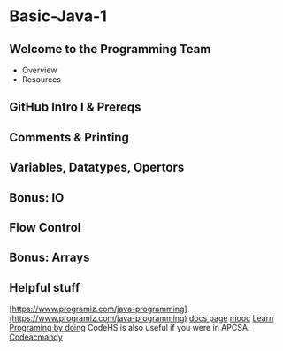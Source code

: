 # Basic-Java-1

## Welcome to the Programming Team

 - Overview
 - Resources

## GitHub Intro I & Prereqs

## Comments & Printing

## Variables, Datatypes, Opertors

## Bonus: IO

## Flow Control

## Bonus: Arrays

## Helpful stuff

[https://www.programiz.com/java-programming](https://www.programiz.com/java-programming)
[docs page](https://frc6506.github.io/docs/)
[mooc](https://java-programming.mooc.fi/)
[Learn Programing by doing](https://programmingbydoing.com/)
CodeHS is also useful if you were in APCSA.
[Codeacmandy](https://www.codecademy.com/learn/learn-java)
